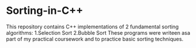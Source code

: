 # Sorting-in-C++
This repository contains C++ implementations of 2 fundamental sorting algorithms:
1.Selection Sort
2.Bubble Sort
These programs were writeen asa part of my practical coursework and to practice basic sorting techniques.
